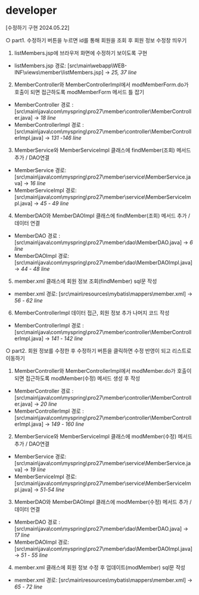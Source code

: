 # developer

[수정하기 구현 2024.05.22]

○ part1. 수정하기 버튼을 누르면 id를 통해 회원을 조회 후 회원 정보 수정창 띄우기
1) listMembers.jsp에 브라우저 화면에 수정하기 보이도록 구현 
* listMembers.jsp 경로: [src\main\webapp\WEB-INF\views\member\listMembers.jsp] → *25, 37 line*
2) MemberController와 MemberControllerImpl에서 modMemberForm.do가 호출이 되면 접근하도록 modMemberForm 메서드 틀 잡기 
* MemberController 경로 : [src\main\java\com\myspring\pro27\member\controller\MemberController.java] → *18 line*
* MemberControllerImpl 경로 : [src\main\java\com\myspring\pro27\member\controller\MemberControllerImpl.java] → *131 -146 line* 
3) MemberService와 MemberServiceImpl 클래스에 findMember(조회) 메서드 추가 / DAO연결
* MemberService 경로: [src\main\java\com\myspring\pro27\member\service\MemberService.java] → *16 line*
* MemberServiceImpl 경로: [src\main\java\com\myspring\pro27\member\service\MemberServiceImpl.java] → *45 - 49 line*
4) MemberDAO와 MemberDAOImpl 클래스에 findMember(조회) 메서드 추가 / 데이터 연결
* MemberDAO 경로 : [src\main\java\com\myspring\pro27\member\dao\MemberDAO.java] → *6 line*
* MemberDAOImpl 경로: [src\main\java\com\myspring\pro27\member\dao\MemberDAOImpl.java] → *44 - 48 line*
5) member.xml 클래스에 회원 정보 조회(findMember) sql문 작성
* member.xml 경로: [src\main\resources\mybatis\mappers\member.xml] → *56 - 62 line*
6) MemberControllerImpl 데이터 접근, 회원 정보 추가 나머지 코드 작성
* MemberControllerImpl 경로 : [src\main\java\com\myspring\pro27\member\controller\MemberControllerImpl.java] → *141 - 142 line*

○ part2. 회원 정보를 수정한 후 수정하기 버튼을 클릭하면 수정 반영이 되고 리스트로 이동하기
1) MemberController와 MemberControllerImpl에서 modMember.do가 호출이 되면 접근하도록 modMember(수정) 메서드 생성 후 작성
* MemberController 경로 : [src\main\java\com\myspring\pro27\member\controller\MemberController.java] → *20 line*
* MemberControllerImpl 경로 : [src\main\java\com\myspring\pro27\member\controller\MemberControllerImpl.java] → *149 - 160 line* 
2) MemberService와 MemberServiceImpl 클래스에 modMember(수정) 메서드 추가 / DAO연결
* MemberService 경로: [src\main\java\com\myspring\pro27\member\service\MemberService.java] → *19 line*
* MemberServiceImpl 경로: [src\main\java\com\myspring\pro27\member\service\MemberServiceImpl.java] → *51-54 line*
3) MemberDAO와 MemberDAOImpl 클래스에 modMember(수정) 메서드 추가 / 데이터 연결
* MemberDAO 경로 : [src\main\java\com\myspring\pro27\member\dao\MemberDAO.java] → *17 line*
* MemberDAOImpl 경로: [src\main\java\com\myspring\pro27\member\dao\MemberDAOImpl.java] → *51 - 55 line*
4)  member.xml 클래스에 회원 정보 수정 후 업데이트(modMember) sql문 작성
* member.xml 경로: [src\main\resources\mybatis\mappers\member.xml] → *65 - 72 line*
